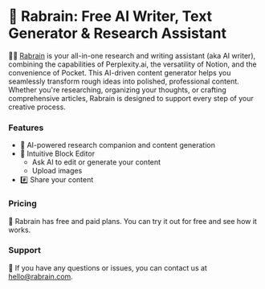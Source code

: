 # 👋 Rabrain: Free AI Writer, Text Generator & Research Assistant

<!--

**Here are some ideas to get you started:**

🙋‍♀️ A short introduction - what is your organization all about?
🌈 Contribution guidelines - how can the community get involved?
👩‍💻 Useful resources - where can the community find your docs? Is there anything else the community should know?
🍿 Fun facts - what does your team eat for breakfast?
🧙 Remember, you can do mighty things with the power of [Markdown](https://docs.github.com/github/writing-on-github/getting-started-with-writing-and-formatting-on-github/basic-writing-and-formatting-syntax)
-->

🙋‍♀️ [Rabrain](https://www.rabrain.com) is your all-in-one research and writing assistant (aka AI writer), combining the capabilities of Perplexity.ai, the versatility of Notion, and the convenience of Pocket. This AI-driven content generator helps you seamlessly transform rough ideas into polished, professional content. Whether you're researching, organizing your thoughts, or crafting comprehensive articles, Rabrain is designed to support every step of your creative process.

### Features

- 🤖 AI-powered research companion and content generation
- 🧙 Intuitive Block Editor
  - Ask AI to edit or generate your content
  - Upload images
- #️⃣ Share your content


### Pricing

🍿 Rabrain has free and paid plans. You can try it out for free and see how it works.

### Support 

💬 If you have any questions or issues, you can contact us at [hello@rabrain.com](mailto:hello@rabrain.com).

<!--
📣 Visit the [website](https://www.curateds.com) to discover awesome lists curated by the community.

## Getting Help
💬 Ask questions or provide feedback on the [forum](https://github.com/orgs/curateds/discussions).
-->
